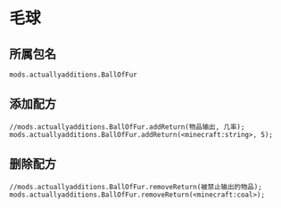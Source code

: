 # 毛球

## 所属包名

`mods.actuallyadditions.BallOfFur`

## 添加配方

```zenscript
//mods.actuallyadditions.BallOfFur.addReturn(物品输出, 几率);
mods.actuallyadditions.BallOfFur.addReturn(<minecraft:string>, 5);
```

## 删除配方

```zenscript
//mods.actuallyadditions.BallOfFur.removeReturn(被禁止输出的物品);
mods.actuallyadditions.BallOfFur.removeReturn(<minecraft:coal>);
```